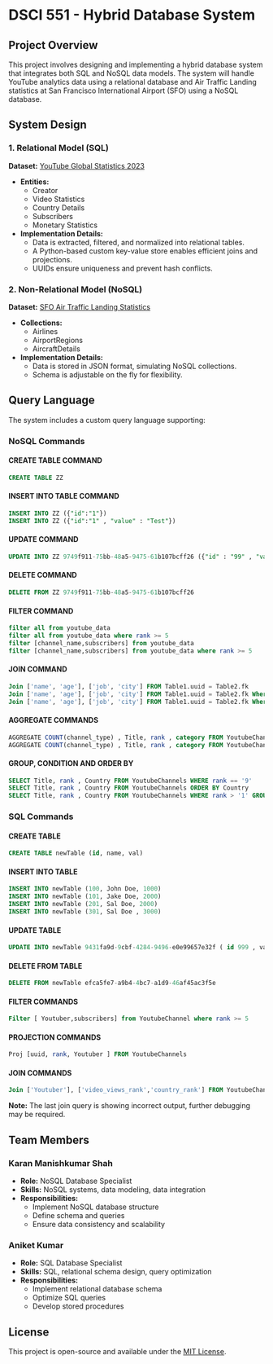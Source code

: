 # DSCI 551 - Hybrid Database System

## Project Overview
This project involves designing and implementing a hybrid database system that integrates both SQL and NoSQL data models. The system will handle YouTube analytics data using a relational database and Air Traffic Landing statistics at San Francisco International Airport (SFO) using a NoSQL database.

## System Design
### 1. Relational Model (SQL)
**Dataset:** [YouTube Global Statistics 2023](https://www.kaggle.com/datasets/nelgiriyewithana/global-youtube-statistics-2023)

- **Entities:**
  - Creator
  - Video Statistics
  - Country Details
  - Subscribers
  - Monetary Statistics
- **Implementation Details:**
  - Data is extracted, filtered, and normalized into relational tables.
  - A Python-based custom key-value store enables efficient joins and projections.
  - UUIDs ensure uniqueness and prevent hash conflicts.

### 2. Non-Relational Model (NoSQL)
**Dataset:** [SFO Air Traffic Landing Statistics](https://www.kaggle.com/datasets/lostinworlds/sf-air-traffic-landing-statistics)

- **Collections:**
  - Airlines
  - AirportRegions
  - AircraftDetails
- **Implementation Details:**
  - Data is stored in JSON format, simulating NoSQL collections.
  - Schema is adjustable on the fly for flexibility.

## Query Language
The system includes a custom query language supporting:

### **NoSQL Commands**
#### **CREATE TABLE COMMAND**
```sql
CREATE TABLE ZZ
```

#### **INSERT INTO TABLE COMMAND**
```sql
INSERT INTO ZZ ({"id":"1"})
INSERT INTO ZZ ({"id":"1" , "value" : "Test"})
```

#### **UPDATE COMMAND**
```sql
UPDATE INTO ZZ 9749f911-75bb-48a5-9475-61b107bcff26 ({"id" : "99" , "value": "updated"})
```

#### **DELETE COMMAND**
```sql
DELETE FROM ZZ 9749f911-75bb-48a5-9475-61b107bcff26
```

#### **FILTER COMMAND**
```sql
filter all from youtube_data
filter all from youtube_data where rank >= 5
filter [channel_name,subscribers] from youtube_data
filter [channel_name,subscribers] from youtube_data where rank >= 5
```

#### **JOIN COMMAND**
```sql
Join ['name', 'age'], ['job', 'city'] FROM Table1.uuid = Table2.fk
Join ['name', 'age'], ['job', 'city'] FROM Table1.uuid = Table2.fk Where age > 25
Join ['name', 'age'], ['job', 'city'] FROM Table1.uuid = Table2.fk Where age > 25 order by city
```

#### **AGGREGATE COMMANDS**
```sql
AGGREGATE COUNT(channel_type) , Title, rank , category FROM YoutubeChannels GROUP BY Title
AGGREGATE COUNT(channel_type) , Title, rank , category FROM YoutubeChannels
```

#### **GROUP, CONDITION AND ORDER BY**
```sql
SELECT Title, rank , Country FROM YoutubeChannels WHERE rank == '9'
SELECT Title, rank , Country FROM YoutubeChannels ORDER BY Country
SELECT Title, rank , Country FROM YoutubeChannels WHERE rank > '1' GROUP BY Country ORDER BY Country
```

### **SQL Commands**
#### **CREATE TABLE**
```sql
CREATE TABLE newTable (id, name, val)
```

#### **INSERT INTO TABLE**
```sql
INSERT INTO newTable (100, John Doe, 1000)
INSERT INTO newTable (101, Jake Doe, 2000)
INSERT INTO newTable (201, Sal Doe, 2000)
INSERT INTO newTable (301, Sal Doe , 3000)
```

#### **UPDATE TABLE**
```sql
UPDATE INTO newTable 9431fa9d-9cbf-4284-9496-e0e99657e32f ( id 999 , val 420)
```

#### **DELETE FROM TABLE**
```sql
DELETE FROM newTable efca5fe7-a9b4-4bc7-a1d9-46af45ac3f5e
```

#### **FILTER COMMANDS**
```sql
Filter [ Youtuber,subscribers] from YoutubeChannel where rank >= 5
```

#### **PROJECTION COMMANDS**
```sql
Proj [uuid, rank, Youtuber ] FROM YoutubeChannels
```

#### **JOIN COMMANDS**
```sql
Join ['Youtuber'], ['video_views_rank','country_rank'] FROM YoutubeChannels.uuid = YoutubeViews.fk WHERE country_rank >= 5 ORDER BY Youtuber
```

**Note:** The last join query is showing incorrect output, further debugging may be required.

## Team Members
### **Karan Manishkumar Shah**
- **Role:** NoSQL Database Specialist
- **Skills:** NoSQL systems, data modeling, data integration
- **Responsibilities:**
  - Implement NoSQL database structure
  - Define schema and queries
  - Ensure data consistency and scalability

### **Aniket Kumar**
- **Role:** SQL Database Specialist
- **Skills:** SQL, relational schema design, query optimization
- **Responsibilities:**
  - Implement relational database schema
  - Optimize SQL queries
  - Develop stored procedures



## License
This project is open-source and available under the [MIT License](LICENSE).
